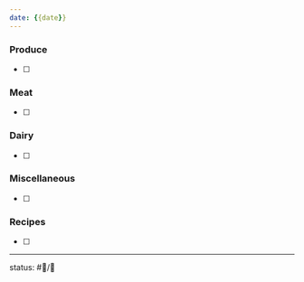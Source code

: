 ```yaml
---
date: {{date}}
---
```

### Produce
- [ ] 


### Meat
- [ ] 


### Dairy
- [ ] 


### Miscellaneous
- [ ] 

### Recipes
- [ ] 

___
status: #🌱/🍎